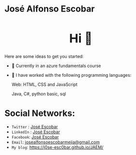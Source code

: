 # José Alfonso Escobar
<h1 style="font-size: 2.5rem; font-weight: bold; text-align: center;" align="center"> Hi 👋</h1>


Here are some ideas to get you started:

- 🔭 Currently in an azure fundamentals course
- 🌱 I have worked with the following programming languages:

    Web: HTML, CSS and JavaScript
    
    Java, C#, python basic, sql
    
# Social Networks:
- `Twitter` : <a href="https://twitter.com/J0SE_ESC0BAR">José Escobar</a>
- `LinkedIn` : <a href="https://www.linkedin.com/in/jos%C3%A9-alfonso-escobar-mej%C3%ADa-15133620b/">José Escobar</a>
- `Facebook`: <a href="https://www.facebook.com/JoseAlonsoEscobarMejia">José Escobar</a>
- `Email`: <a href="mailto:josealfonsoescobarmejia@gmail.com">josealfonsoescobarmejia@gmail.com</a>
- `My blog`:  <a href="https://j0se-esc0bar.github.io/My_blog/">https://j0se-esc0bar.github.io/JAEM/</a>
